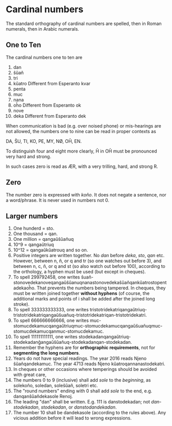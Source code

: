 Cardinal numbers
================

The standard orthography of cardinal numbers are spelled, then in Roman numerals, then in Arabic numerals. 

One to Ten
----------

The cardinal numbers one to ten are

1. dan
1. ŝŭañ
1. tri
1. kŭatro       Different from Esperanto kvar
1. penta
1. muc
1. nana
1. oĥo          Different from Esperanto ok
1. nove 
1. deka         Different from Esperanto dek

When communication is bad (e.g. over noised phone) or mis-hearings are not allowed, the numbers one to nine can be read in proper contexts as

DA, ŜU, TI, KO, PE, MY, NØ, OĤ, EN. 

To distinguish four and eight more clearly, Ĥ in OĤ must be pronounced very hard and strong. 

In such cases zero is read as ÆR, with a very trilling, hard, and strong R. 

Zero
----

The number zero is expressed with _koño_. It does not negate a sentence, nor a word/phrase. It is never used in numbers not 0. 

Larger numbers
--------------

1. One hunderd = sto. 
1. One thousand = qan. 
1. One million = qangaŭŝŭañuq
1. 10^9 = qangaŭtriuq
1. 10^12 = qangaŭkŭatrouq and so on. 
1. Positive integers are written together. No _dan_ before _deka_, _sto_, _qan_ etc. However, between n, ñ, or q and tr (so one watches out before 3), and between n, c, ñ, or q and st (so also watch out before 100), according to the orthology, a hyphen must be used (but except in cheques).  
  1. To spell 299792458, one writes ŝuañ-stonovedekanoveqangaŭŝŭanuqnanastonovedekaŝŭañqankŭatrostopentadekaoĥo. 
  That prevents the numbers being tampered. In cheques, they must be written joined together **without hyphens** (of course, the additional marks and points of i shall be added after the joined long stroke). 
  1. To spell 333333333333, one writes tristotridekatriqangaŭtriuq-tristotridekatriqangaŭŝuañuq-tristotridekatriqan-tristotridekatri. 
  1. To spell 666666666666, one writes muc-stomucdekamucqangaŭtriuqmuc-stomucdekamucqangaŭŝuañuqmuc-stomucdekamucqanmuc-stomucdekamuc. 
  1. To spell 111111111111, one writes stodekadanqangaŭtriuq-stodekadanĝangaŭŝŭañuq-stodekadanqan-stodekadan. 
  1. Remember the hyphens are for **orthographic requirements**, not for **segmenting the long numbers**. 
  1. Years do not have special readings. The year 2016 reads Njeno ŝŭañqandekamuc. The year 4713 reads Njeno kŭatroqannanastodekatri.  
1. In cheques or other occasions where temperings should be avoided with great care, 
  1. The numbers 0 to 9 (inclusive) shall add _sole_ to the _beginning_, as solekoño, soledan, soleŝŭañ, soletri etc. 
  1. The "round numbers" ending with 0 shall add _sole_ to the end, e.g. danqanŝŭañdekasole Renoj. 
  1. The leading "dan" shall be written. E.g. 111 is danstodekadan; not _dan-stodekadan_, _stodekadan_, or _danstodandekadan_. 
  1. The number 10 shall be dandekasole (according to the rules above). Any vicious addition before it will lead to wrong expressions. 
  
